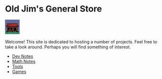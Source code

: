 # Old Jim's General Store

[![](images/general_store48.png)](index.html)

Welcome! This site is dedicated to hosting a number of projects. Feel free to take a look around. Perhaps you will find something of interest.

- [Dev Notes](devNotes.html)
- [Math Notes](mathNotes.html)
- [Tools](tools.html)
- [Games](games.html)

